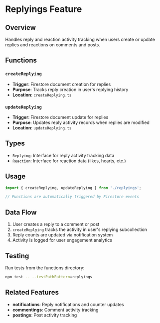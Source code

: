 # Replyings Feature

## Overview
Handles reply and reaction activity tracking when users create or update replies and reactions on comments and posts.

## Functions

### `createReplying`
- **Trigger**: Firestore document creation for replies
- **Purpose**: Tracks reply creation in user's replying history
- **Location**: `createReplying.ts`

### `updateReplying`
- **Trigger**: Firestore document update for replies
- **Purpose**: Updates reply activity records when replies are modified
- **Location**: `updateReplying.ts`

## Types
- `Replying`: Interface for reply activity tracking data
- `Reaction`: Interface for reaction data (likes, hearts, etc.)

## Usage
```typescript
import { createReplying, updateReplying } from './replyings';

// Functions are automatically triggered by Firestore events
```

## Data Flow
1. User creates a reply to a comment or post
2. `createReplying` tracks the activity in user's replying subcollection
3. Reply counts are updated via notification system
4. Activity is logged for user engagement analytics

## Testing
Run tests from the functions directory:
```bash
npm test -- --testPathPattern=replyings
```

## Related Features
- **notifications**: Reply notifications and counter updates
- **commentings**: Comment activity tracking
- **postings**: Post activity tracking